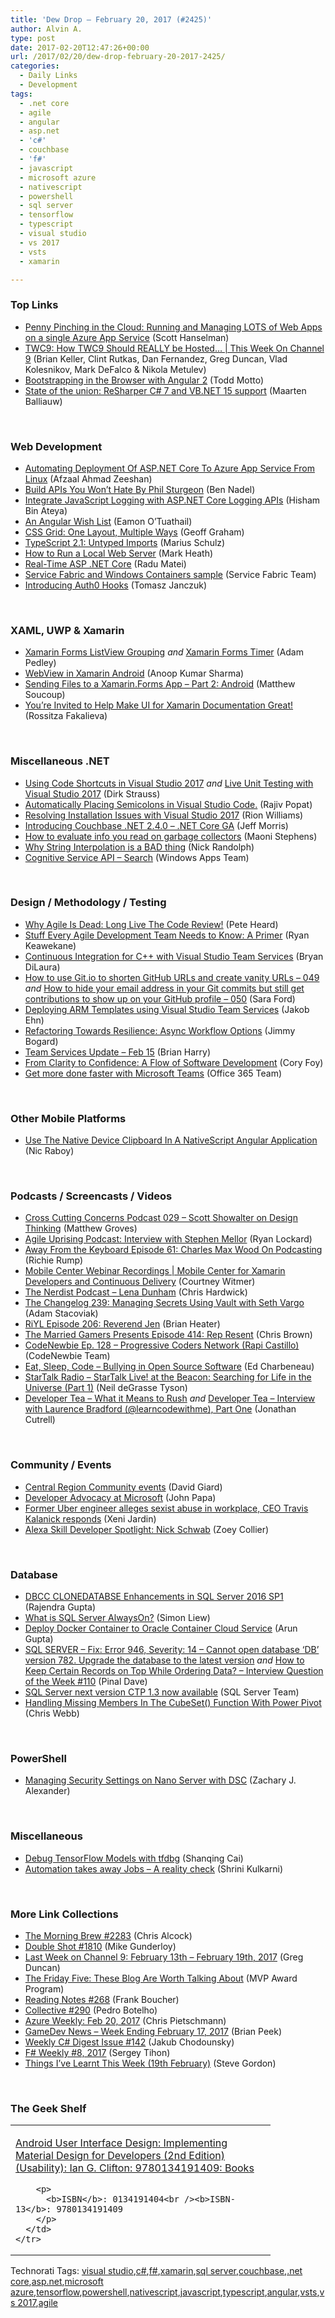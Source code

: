 ```yaml
---
title: 'Dew Drop – February 20, 2017 (#2425)'
author: Alvin A.
type: post
date: 2017-02-20T12:47:26+00:00
url: /2017/02/20/dew-drop-february-20-2017-2425/
categories:
  - Daily Links
  - Development
tags:
  - .net core
  - agile
  - angular
  - asp.net
  - 'c#'
  - couchbase
  - 'f#'
  - javascript
  - microsoft azure
  - nativescript
  - powershell
  - sql server
  - tensorflow
  - typescript
  - visual studio
  - vs 2017
  - vsts
  - xamarin

---
```

### <a name="top"></a>Top Links

  * <a href="http://feeds.hanselman.com/~/272165770/0/scotthanselman~Penny-Pinching-in-the-Cloud-Running-and-Managing-LOTS-of-Web-Apps-on-a-single-Azure-App-Service.aspx" target="_blank">Penny Pinching in the Cloud: Running and Managing LOTS of Web Apps on a single Azure App Service</a> (Scott Hanselman)
  * <a href="https://channel9.msdn.com/Shows/This+Week+On+Channel+9/TWC9-How-TWC9-Should-REALLY-be-Hosted?WT.mc_id=DX_MVP4025064" target="_blank">TWC9: How TWC9 Should REALLY be Hosted&#8230; | This Week On Channel 9</a> (Brian Keller, Clint Rutkas, Dan Fernandez, Greg Duncan, Vlad Kolesnikov, Mark DeFalco & Nikola Metulev)
  * <a href="http://developer.telerik.com/topics/web-development/bootstrapping-browser-angular-2/" target="_blank">Bootstrapping in the Browser with Angular 2</a> (Todd Motto)
  * <a href="https://blog.jetbrains.com/dotnet/2017/02/17/state-union-resharper-c-7-vb-net-15-support/" target="_blank">State of the union: ReSharper C# 7 and VB.NET 15 support</a> (Maarten Balliauw)

&nbsp;

### <a name="web"></a>Web Development

  * <a href="http://www.c-sharpcorner.com/article/automating-deployment-of-asp-net-core-to-azure-app-service-from-linux/" target="_blank">Automating Deployment Of ASP.NET Core To Azure App Service From Linux</a> (Afzaal Ahmad Zeeshan)
  * <a href="https://www.bennadel.com/blog/3227-build-apis-you-won-t-hate-by-phil-sturgeon.htm" target="_blank">Build APIs You Won&#8217;t Hate By Phil Sturgeon</a> (Ben Nadel)
  * <a href="http://www.hishambinateya.com/integrate-javascript-logging-with-asp.net-core-logging-apis" target="_blank">Integrate JavaScript Logging with ASP.NET Core Logging APIs</a> (Hisham Bin Ateya)
  * <a href="http://www.infoq.com/articles/angular-wish-list?utm_campaign=infoq_content&utm_source=infoq&utm_medium=feed&utm_term=global" target="_blank">An Angular Wish List</a> (Eamon O&#8217;Tuathail)
  * <a href="https://css-tricks.com/css-grid-one-layout-multiple-ways/" target="_blank">CSS Grid: One Layout, Multiple Ways</a> (Geoff Graham)
  * <a href="http://feedproxy.google.com/~r/mariusschulz/~3/5_FIvvkvQZY/typescript-2-1-untyped-imports" target="_blank">TypeScript 2.1: Untyped Imports</a> (Marius Schulz)
  * <a href="http://markheath.net/post/run-local-webserver" target="_blank">How to Run a Local Web Server</a> (Mark Heath)
  * <a href="http://radu-matei.github.io/blog/real-time-aspnet-core/" target="_blank">Real-Time ASP .NET Core</a> (Radu Matei)
  * <a href="https://blogs.msdn.microsoft.com/azureservicefabric/2017/02/17/service-fabric-and-windows-containers-sample/" target="_blank">Service Fabric and Windows Containers sample</a> (Service Fabric Team)
  * <a href="https://auth0.com/blog/introducing-auth0-hooks/" target="_blank">Introducing Auth0 Hooks</a> (Tomasz Janczuk)

&nbsp;

### <a name="silverlight"></a>XAML, UWP & Xamarin

  * <a href="https://xamarinhelp.com/xamarin-forms-listview-grouping/" target="_blank">Xamarin Forms ListView Grouping</a> _and_ <a href="https://xamarinhelp.com/xamarin-forms-timer/" target="_blank">Xamarin Forms Timer</a> (Adam Pedley)
  * <a href="https://dzone.com/articles/webview-in-xamarin-android?utm_medium=feed&utm_source=feedpress.me&utm_campaign=Feed%3A+dzone%2Fmobile" target="_blank">WebView in Xamarin Android</a> (Anoop Kumar Sharma)
  * <a href="https://codemilltech.com/sending-files-to-a-xamarin-forms-app-part-2-android/" target="_blank">Sending Files to a Xamarin.Forms App – Part 2: Android</a> (Matthew Soucoup)
  * <a href="http://www.telerik.com/blogs/youre-invited-to-help-make-ui-for-xamarin-documentation-great" target="_blank">You&#8217;re Invited to Help Make UI for Xamarin Documentation Great!</a> (Rossitza Fakalieva)

&nbsp;

### <a name="dotnet"></a>Miscellaneous .NET

  * <a href="http://dirkstrauss.com/using-code-shortcuts-visual-studio-2017/" target="_blank">Using Code Shortcuts in Visual Studio 2017</a> _and_ <a href="http://dirkstrauss.com/live-unit-testing-visual-studio-2017/" target="_blank">Live Unit Testing with Visual Studio 2017</a> (Dirk Strauss)
  * <a href="http://www.thousandtyone.com/blog/AutomaticallyPlacingSemicolonsInVisualStudioCode.aspx" target="_blank">Automatically Placing Semicolons in Visual Studio Code.</a> (Rajiv Popat)
  * <a href="http://rion.io/2017/02/17/resolving-installation-issues-with-visual-studio-2017/" target="_blank">Resolving Installation Issues with Visual Studio 2017</a> (Rion Williams)
  * <a href="https://blog.couchbase.com/introducing-couchbase-net-2-4-0-net-core-ga/" target="_blank">Introducing Couchbase .NET 2.4.0 &#8211; .NET Core GA</a> (Jeff Morris)
  * <a href="https://blogs.msdn.microsoft.com/maoni/2017/02/18/how-to-evaluate-info-you-read-on-garbage-collectors/" target="_blank">How to evaluate info you read on garbage collectors</a> (Maoni Stephens)
  * <a href="http://feedproxy.google.com/~r/NicksNetTravels/~3/wcPkh3G57KU/post.aspx" target="_blank">Why String Interpolation is a BAD thing</a> (Nick Randolph)
  * <a href="http://blogs.windows.com/buildingapps/2017/02/17/cognitive-service-api-search/?WT.mc_id=DX_MVP4025064" target="_blank">Cognitive Service API – Search</a> (Windows Apps Team)

&nbsp;

### <a name="design"></a>Design / Methodology / Testing

  * <a href="https://simpleprogrammer.com/2017/02/17/agile-is-dead-code-review/" target="_blank">Why Agile Is Dead: Long Live The Code Review!</a> (Pete Heard)
  * <a href="https://dzone.com/articles/stuff-every-agile-development-team-needs-to-know-a?utm_medium=feed&utm_source=feedpress.me&utm_campaign=Feed%3A+dzone%2Fagile" target="_blank">Stuff Every Agile Development Team Needs to Know: A Primer</a> (Ryan Keawekane)
  * <a href="https://blogs.msdn.microsoft.com/vcblog/2017/02/17/continuous-integration-for-c-with-visual-studio-team-services/" target="_blank">Continuous Integration for C++ with Visual Studio Team Services</a> (Bryan DiLaura)
  * <a href="https://saraford.net/2017/02/18/how-to-use-git-io-to-shorten-github-urls-and-create-vanity-urls-049/" target="_blank">How to use Git.io to shorten GitHub URLs and create vanity URLs – 049</a> _and_ <a href="https://saraford.net/2017/02/19/how-to-hide-your-email-address-in-your-git-commits-but-still-get-contributions-to-show-up-on-your-github-profile-050/" target="_blank">How to hide your email address in your Git commits but still get contributions to show up on your GitHub profile – 050</a> (Sara Ford)
  * <a href="http://blog.ehn.nu/2017/02/deploying-arm-templates-using-visual-studio-team-services/" target="_blank">Deploying ARM Templates using Visual Studio Team Services</a> (Jakob Ehn)
  * <a href="http://feedproxy.google.com/~r/GrabBagOfT/~3/tnnj5A54-iw/" target="_blank">Refactoring Towards Resilience: Async Workflow Options</a> (Jimmy Bogard)
  * <a href="https://blogs.msdn.microsoft.com/bharry/2017/02/17/team-services-update-feb-15/" target="_blank">Team Services Update – Feb 15</a> (Brian Harry)
  * <a href="https://blog.coryfoy.com/2017/02/from-clarity-to-confidence-a-flow-of-software-development/" target="_blank">From Clarity to Confidence: A Flow of Software Development</a> (Cory Foy)
  * <a href="http://blogs.office.com/2017/02/17/get-more-done-faster-with-microsoft-teams/" target="_blank">Get more done faster with Microsoft Teams</a> (Office 365 Team)

&nbsp;

### <a name="mobile"></a>Other Mobile Platforms

  * <a href="https://www.thepolyglotdeveloper.com/2017/02/device-clipboard-nativescript-angular-application/" target="_blank">Use The Native Device Clipboard In A NativeScript Angular Application</a> (Nic Raboy)

&nbsp;

### <a name="podcasts"></a>Podcasts / Screencasts / Videos

  * <a href="http://feedproxy.google.com/~r/CrossCuttingConcerns/~3/m3ZuajBnPWA/Podcast-029-Scott-Showalter-on-Design-Thinking" target="_blank">Cross Cutting Concerns Podcast 029 &#8211; Scott Showalter on Design Thinking</a> (Matthew Groves)
  * <a href="http://coalition.agileuprising.com/t/podcast-released-interview-with-stephen-mellor/675" target="_blank">Agile Uprising Podcast: Interview with Stephen Mellor</a> (Ryan Lockard)
  * <a href="http://awayfromthekeyboard.com/2017/02/17/episode-61-charles-max-wood-on-podcasting/" target="_blank">Away From the Keyboard Episode 61: Charles Max Wood On Podcasting</a> (Richie Rump)
  * <a href="https://blog.xamarin.com/mobile-center-webinar-recordings-mobile-center-for-xamarin-developers-and-continuous-delivery/" target="_blank">Mobile Center Webinar Recordings | Mobile Center for Xamarin Developers and Continuous Delivery</a> (Courtney Witmer)
  * <a href="http://nerdist.nerdistind.libsynpro.com/lena-dunham" target="_blank">The Nerdist Podcast &#8211; Lena Dunham</a> (Chris Hardwick)
  * <a href="https://changelog.com/podcast/239" target="_blank">The Changelog 239: Managing Secrets Using Vault with Seth Vargo</a> (Adam Stacoviak)
  * <a href="http://riyl.podbean.com/e/episode-206-reverend-jen/" target="_blank">RiYL Episode 206: Reverend Jen</a> (Brian Heater)
  * <a href="http://www.themarriedgamers.net/the-married-gamers-presents-episode-414-rep-resent/" target="_blank">The Married Gamers Presents Episode 414: Rep Resent</a> (Chris Brown)
  * <a href="http://www.codenewbie.org/podcast/progressive-coders-network" target="_blank">CodeNewbie Ep. 128 – Progressive Coders Network (Rapi Castillo)</a> (CodeNewbie Team)
  * <a href="http://developer.telerik.com/content-types/podcast/bullying-open-source-software/" target="_blank">Eat, Sleep, Code &#8211; Bullying in Open Source Software</a> (Ed Charbeneau)
  * <a href="https://soundcloud.com/startalk/startalk-live-at-the-beacon-searching-for-life-in-the-universe-part-1" target="_blank">StarTalk Radio &#8211; StarTalk Live! at the Beacon: Searching for Life in the Universe (Part 1)</a> (Neil deGrasse Tyson)
  * <a href="http://feedproxy.google.com/~r/DeveloperTea/~3/Gc3xRwVNVgM/59642-what-it-means-to-rush" target="_blank">Developer Tea &#8211; What it Means to Rush</a> _and_ <a href="http://feedproxy.google.com/~r/DeveloperTea/~3/X-6Ig--yO6A/60004-interview-with-laurence-bradford-learncodewithme-part-one" target="_blank">Developer Tea &#8211; Interview with Laurence Bradford (@learncodewithme), Part One</a> (Jonathan Cutrell)

&nbsp;

### <a name="events"></a>Community / Events

  * <a href="http://DavidGiard.com/2017/02/17/CentralRegionCommunityEvents.aspx" target="_blank">Central Region Community events</a> (David Giard)
  * <a href="https://johnpapa.net/developer-advocacy-at-microsoft/" target="_blank">Developer Advocacy at Microsoft</a> (John Papa)
  * <a href="http://boingboing.net/2017/02/19/former-uber-engineer-alleges-s.html" target="_blank">Former Uber engineer alleges sexist abuse in workplace, CEO Travis Kalanick responds</a> (Xeni Jardin)
  * <a href="https://developer.amazon.com/blogs/post/cf473bfc-b504-4575-bdcd-556de233517a/alexa-skill-developer-spotlight-nick-schwab" target="_blank">Alexa Skill Developer Spotlight: Nick Schwab</a> (Zoey Collier)

&nbsp;

### <a name="sql"></a>Database

  * <a href="http://feedproxy.google.com/~r/MSSQLTips-LatestSqlServerTips/~3/9WDTZmcrb4w/tip.asp" target="_blank">DBCC CLONEDATABSE Enhancements in SQL Server 2016 SP1</a> (Rajendra Gupta)
  * <a href="http://feedproxy.google.com/~r/MSSQLTips-LatestSqlServerTips/~3/WsDfaBVZv6o/tip.asp" target="_blank">What is SQL Server AlwaysOn?</a> (Simon Liew)
  * <a href="https://blog.couchbase.com/deploy-docker-container-oracle-cloud-service/" target="_blank">Deploy Docker Container to Oracle Container Cloud Service</a> (Arun Gupta)
  * <a href="https://blog.sqlauthority.com/2017/02/20/sql-server-fix-error-946-severity-14-cannot-open-database-db-version-782-upgrade-database-latest-version/" target="_blank">SQL SERVER – Fix: Error 946, Severity: 14 – Cannot open database ‘DB’ version 782. Upgrade the database to the latest version</a> _and_ <a href="https://blog.sqlauthority.com/2017/02/19/keep-certain-records-top-ordering-data-interview-question-week-110/" target="_blank">How to Keep Certain Records on Top While Ordering Data? – Interview Question of the Week #110</a> (Pinal Dave)
  * <a href="https://blogs.technet.microsoft.com/dataplatforminsider/2017/02/17/sql-server-next-version-ctp-1-3-now-available/" target="_blank">SQL Server next version CTP 1.3 now available</a> (SQL Server Team)
  * <a href="https://blog.crossjoin.co.uk/2017/02/18/handling-missing-members-in-the-cubeset-function-with-power-pivot/" target="_blank">Handling Missing Members In The CubeSet() Function With Power Pivot</a> (Chris Webb)

&nbsp;

### <a name="ps"></a>PowerShell

  * <a href="https://blogs.msdn.microsoft.com/powershell/2017/02/17/managing-security-settings-on-nano-server-with-dsc/" target="_blank">Managing Security Settings on Nano Server with DSC</a> (Zachary J. Alexander)

&nbsp;

### <a name="misc"></a>Miscellaneous

  * <a href="http://feedproxy.google.com/~r/GDBcode/~3/fTUc0ud5Qa4/debug-tensorflow-models-with-tfdbg.html" target="_blank">Debug TensorFlow Models with tfdbg</a> (Shanqing Cai)
  * <a href="http://shrinik.blogspot.com/2017/02/automation-takes-away-jobs-reality-check.html" target="_blank">Automation takes away Jobs &#8211; A reality check</a> (Shrini Kulkarni)

&nbsp;

### <a name="links"></a>More Link Collections

  * <a href="http://feedproxy.google.com/~r/ReflectivePerspective/~3/09dv2JuxpUA/" target="_blank">The Morning Brew #2283</a> (Chris Alcock)
  * <a href="http://afreshcup.com/home/2017/2/20/double-shot-1810.html" target="_blank">Double Shot #1810</a> (Mike Gunderloy)
  * <a href="https://channel9.msdn.com/Blogs/C9Team/Last-Week-on-Channel-9-February-13th-February-19th-2017?WT.mc_id=DX_MVP4025064" target="_blank">Last Week on Channel 9: February 13th &#8211; February 19th, 2017</a> (Greg Duncan)
  * <a href="https://blogs.msdn.microsoft.com/mvpawardprogram/2017/02/17/friday-five-feb-17th/" target="_blank">The Friday Five: These Blog Are Worth Talking About</a> (MVP Award Program)
  * <a href="http://www.frankysnotes.com/2017/02/reading-notes-268.html" target="_blank">Reading Notes #268</a> (Frank Boucher)
  * <a href="http://feedproxy.google.com/~r/tympanus/~3/eKA_Z5M5feQ/" target="_blank">Collective #290</a> (Pedro Botelho)
  * <a href="https://buildazure.com/2017/02/20/azure-weekly-feb-20-2017/" target="_blank">Azure Weekly: Feb 20, 2017</a> (Chris Pietschmann)
  * <a href="http://feedproxy.google.com/~r/BrianPeek/~3/9BcydhbnGs0/post.aspx" target="_blank">GameDev News &#8211; Week Ending February 17, 2017</a> (Brian Peek)
  * <a href="http://feedproxy.google.com/~r/digest-csharp/~3/DGiuqodcwow/142" target="_blank">Weekly C# Digest Issue #142</a> (Jakub Chodounsky)
  * <a href="https://sergeytihon.wordpress.com/2017/02/19/f-weekly-8-2017/" target="_blank">F# Weekly #8, 2017</a> (Sergey Tihon)
  * <a href="https://www.stevejgordon.co.uk/things-ive-learnt-this-week-19-february" target="_blank">Things I’ve Learnt This Week (19th February)</a> (Steve Gordon)

&nbsp;

### <a name="shelf"></a>The Geek Shelf

<div id="scid:7dc1bd33-94bd-46fd-a20b-0131235bcd47:bab2131b-1810-4b9b-9fa1-b155419eddbd" class="wlWriterEditableSmartContent" style="float: none; padding-bottom: 0px; padding-top: 0px; padding-left: 0px; margin: 0px; display: inline; padding-right: 0px">
  <table cellspacing="0" cellpadding="2" width="400" border="0" unselectable="on">
    <tr>
      <td valign="top" width="400">
        <p>
          <a title="Android User Interface Design: Implementing Material Design for Developers (2nd Edition) (Usability): Ian G. Clifton: 9780134191409: Books" href="http://www.amazon.com/exec/obidos/ASIN/0134191404/amavin-20">Android User Interface Design: Implementing Material Design for Developers (2nd Edition) (Usability): Ian G. Clifton: 9780134191409: Books</a>
        </p>
        
        <p>
          <b>ISBN</b>: 0134191404<br /><b>ISBN-13</b>: 9780134191409
        </p>
      </td>
    </tr>
  </table>
</div>

<div id="scid:77ECF5F8-D252-44F5-B4EB-D463C5396A79:fb46d327-57cf-48bd-b55d-6b131e1eff64" class="wlWriterEditableSmartContent" style="float: none; padding-bottom: 0px; padding-top: 0px; padding-left: 0px; margin: 0px; display: inline; padding-right: 0px">
  Technorati Tags: <a href="http://technorati.com/tags/visual+studio" rel="tag">visual studio</a>,<a href="http://technorati.com/tags/c%23" rel="tag">c#</a>,<a href="http://technorati.com/tags/f%23" rel="tag">f#</a>,<a href="http://technorati.com/tags/xamarin" rel="tag">xamarin</a>,<a href="http://technorati.com/tags/sql+server" rel="tag">sql server</a>,<a href="http://technorati.com/tags/couchbase" rel="tag">couchbase</a>,<a href="http://technorati.com/tags/.net+core" rel="tag">.net core</a>,<a href="http://technorati.com/tags/asp.net" rel="tag">asp.net</a>,<a href="http://technorati.com/tags/microsoft+azure" rel="tag">microsoft azure</a>,<a href="http://technorati.com/tags/tensorflow" rel="tag">tensorflow</a>,<a href="http://technorati.com/tags/powershell" rel="tag">powershell</a>,<a href="http://technorati.com/tags/nativescript" rel="tag">nativescript</a>,<a href="http://technorati.com/tags/javascript" rel="tag">javascript</a>,<a href="http://technorati.com/tags/typescript" rel="tag">typescript</a>,<a href="http://technorati.com/tags/angular" rel="tag">angular</a>,<a href="http://technorati.com/tags/vsts" rel="tag">vsts</a>,<a href="http://technorati.com/tags/vs+2017" rel="tag">vs 2017</a>,<a href="http://technorati.com/tags/agile" rel="tag">agile</a>
</div>